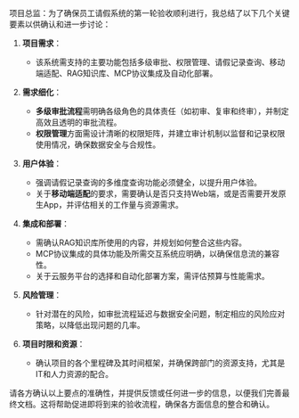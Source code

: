 项目总监：为了确保员工请假系统的第一轮验收顺利进行，我总结了以下几个关键要素以供确认和进一步讨论：

1. **项目需求**：
   - 该系统需支持的主要功能包括多级审批、权限管理、请假记录查询、移动端适配、RAG知识库、MCP协议集成及自动化部署。

2. **需求细化**：
   - **多级审批流程**需明确各级角色的具体责任（如初审、复审和终审），并制定高效且透明的审批流程。
   - **权限管理**方面需设计清晰的权限矩阵，并建立审计机制以监督和记录权限使用情况，确保数据安全与合规性。

3. **用户体验**：
   - 强调请假记录查询的多维度查询功能必须健全，以提升用户体验。
   - 关于**移动端适配**的要求，需要确认是否只支持Web端，或是否需要开发原生App，并评估相关的工作量与资源需求。

4. **集成和部署**：
   - 需确认RAG知识库所使用的内容，并规划如何整合这些内容。
   - MCP协议集成的具体功能及所需交互系统应明确，以确保信息流的兼容性。
   - 关于云服务平台的选择和自动化部署方案，需评估预算与性能需求。

5. **风险管理**：
   - 针对潜在的风险，如审批流程延迟与数据安全问题，制定相应的风险应对策略，以降低出现问题的几率。

6. **项目时限和资源**：
   - 确认项目的各个里程碑及其时间框架，并确保跨部门的资源支持，尤其是IT和人力资源的配合。

请各方确认以上要点的准确性，并提供反馈或任何进一步的信息，以便我们完善最终文档。这将帮助促进即将到来的验收流程，确保各方面信息的整合和确认。
